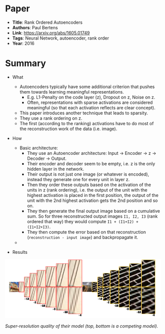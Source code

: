 # Paper

* **Title**: Rank Ordered Autoencoders
* **Authors**: Paul Bertens
* **Link**: https://arxiv.org/abs/1605.01749
* **Tags**: Neural Network, autoencoder, rank order
* **Year**: 2016

# Summary

* What
  * Autoencoders typically have some additional criterion that pushes them towards learning meaningful representations.
    * E.g. L1-Penalty on the code layer (z), Dropout on z, Noise on z.
    * Often, representations with sparse activations are considered meaningful (so that each activation reflects are clear concept).
  * This paper introduces another technique that leads to sparsity.
  * They use a rank ordering on z.
  * The first (according to the ranking) activations have to do most of the reconstruction work of the data (i.e. image).

* How
  * Basic architecture:
    * They use an Autoencoder architecture: Input -> Encoder -> z -> Decoder -> Output.
    * Their encoder and decoder seem to be empty, i.e. z is the only hidden layer in the network.
    * Their output is not just one image (or whatever is encoded), instead they generate one for every unit in layer z.
    * Then they order these outputs based on the activation of the units in z (rank ordering), i.e. the output of the unit with the highest activation is placed in the first position, the output of the unit with the 2nd highest activation gets the 2nd position and so on.
    * They then generate the final output image based on a cumulative sum. So for three reconstructed output images `I1, I2, I3` (rank ordered that way) they would compute `I1 + (I1+I2) + (I1+I2+I3)`.
    * They then compute the error based on that reconstruction (`reconstruction - input image`) and backpropagate it.
  * 

* Results

![Examples](images/Accurate_Image_Super-Resolution__examples.png?raw=true "Examples")

*Super-resolution quality of their model (top, bottom is a competing model).*
